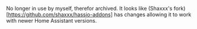 No longer in use by myself, therefor archived. It looks like (Shaxxx's fork)[https://github.com/shaxxx/hassio-addons] has changes allowing it to work with newer Home Assistant versions.
